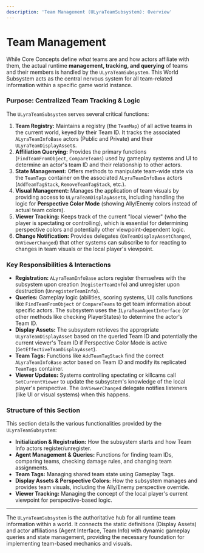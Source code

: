 ```yaml
---
description: 'Team Management (ULyraTeamSubsystem): Overview'
---
```


# Team Management

While Core Concepts define _what_ teams are and how actors affiliate with them, the actual runtime **management, tracking, and querying** of teams and their members is handled by the `ULyraTeamSubsystem`. This World Subsystem acts as the central nervous system for all team-related information within a specific game world instance.

### Purpose: Centralized Team Tracking & Logic

The `ULyraTeamSubsystem` serves several critical functions:

1. **Team Registry:** Maintains a registry (the `TeamMap`) of all active teams in the current world, keyed by their Team ID. It tracks the associated `ALyraTeamInfoBase` actors (Public and Private) and their `ULyraTeamDisplayAsset`s.
2. **Affiliation Querying:** Provides the primary functions (`FindTeamFromObject`, `CompareTeams`) used by gameplay systems and UI to determine an actor's team ID and their relationship to other actors.
3. **State Management:** Offers methods to manipulate team-wide state via the `TeamTags` container on the associated `ALyraTeamInfoBase` actors (`AddTeamTagStack`, `RemoveTeamTagStack`, etc.).
4. **Visual Management:** Manages the application of team visuals by providing access to `ULyraTeamDisplayAsset`s, including handling the logic for **Perspective Color Mode** (showing Ally/Enemy colors instead of actual team colors).
5. **Viewer Tracking:** Keeps track of the current "local viewer" (who the player is spectating or controlling), which is essential for determining perspective colors and potentially other viewpoint-dependent logic.
6. **Change Notification:** Provides delegates (`OnTeamDisplayAssetChanged`, `OnViewerChanged`) that other systems can subscribe to for reacting to changes in team visuals or the local player's viewpoint.

### Key Responsibilities & Interactions

* **Registration:** `ALyraTeamInfoBase` actors register themselves with the subsystem upon creation (`RegisterTeamInfo`) and unregister upon destruction (`UnregisterTeamInfo`).
* **Queries:** Gameplay logic (abilities, scoring systems, UI) calls functions like `FindTeamFromObject` or `CompareTeams` to get team information about specific actors. The subsystem uses the `ILyraTeamAgentInterface` (or other methods like checking PlayerStates) to determine the actor's Team ID.
* **Display Assets:** The subsystem retrieves the appropriate `ULyraTeamDisplayAsset` based on the queried Team ID and potentially the current viewer's Team ID if Perspective Color Mode is active (`GetEffectiveTeamDisplayAsset`).
* **Team Tags:** Functions like `AddTeamTagStack` find the correct `ALyraTeamInfoBase` actor based on Team ID and modify its replicated `TeamTags` container.
* **Viewer Updates:** Systems controlling spectating or killcams call `SetCurrentViewer` to update the subsystem's knowledge of the local player's perspective. The `OnViewerChanged` delegate notifies listeners (like UI or visual systems) when this happens.

### Structure of this Section

This section details the various functionalities provided by the `ULyraTeamSubsystem`:

* **Initialization & Registration:** How the subsystem starts and how Team Info actors register/unregister.
* **Agent Management & Queries:** Functions for finding team IDs, comparing teams, checking damage rules, and changing team assignments.
* **Team Tags:** Managing shared team state using Gameplay Tags.
* **Display Assets & Perspective Colors:** How the subsystem manages and provides team visuals, including the Ally/Enemy perspective override.
* **Viewer Tracking:** Managing the concept of the local player's current viewpoint for perspective-based logic.

***

The `ULyraTeamSubsystem` is the authoritative hub for all runtime team information within a world. It connects the static definitions (Display Assets) and actor affiliations (Agent Interface, Team Info) with dynamic gameplay queries and state management, providing the necessary foundation for implementing team-based mechanics and visuals.
